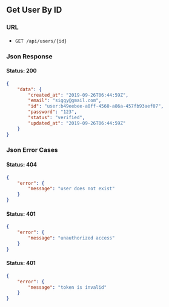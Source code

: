 ## Get User By ID

### URL
- ```GET /api/users/{id}```

### Json Response

#### Status: 200

```json
{
    "data": {
        "created_at": "2019-09-26T06:44:59Z",
        "email": "siggy@gmail.com",
        "id": "user:b49eebee-a0ff-4560-a86a-457fb93aef07",
        "password": "123",
        "status": "verified",
        "updated_at": "2019-09-26T06:44:59Z"
    }
}
```

### Json Error Cases

#### Status: 404

```json
{
    "error": {
        "message": "user does not exist"
    }
}
```

#### Status: 401

```json
{
    "error": {
        "message": "unauthorized access"
    }
}
```

#### Status: 401

```json
{
    "error": {
        "message": "token is invalid"
    }
}
```